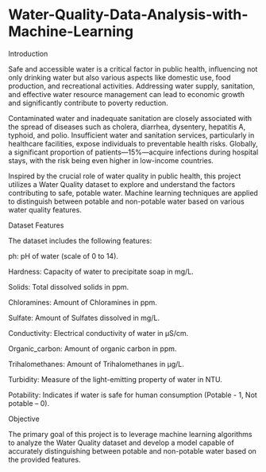 # Water-Quality-Data-Analysis-with-Machine-Learning

Introduction

Safe and accessible water is a critical factor in public health, influencing not only drinking water but also various aspects like domestic use, food production, and recreational activities. Addressing water supply, sanitation, and effective water resource management can lead to economic growth and significantly contribute to poverty reduction.

Contaminated water and inadequate sanitation are closely associated with the spread of diseases such as cholera, diarrhea, dysentery, hepatitis A, typhoid, and polio. Insufficient water and sanitation services, particularly in healthcare facilities, expose individuals to preventable health risks. Globally, a significant proportion of patients—15%—acquire infections during hospital stays, with the risk being even higher in low-income countries.

Inspired by the crucial role of water quality in public health, this project utilizes a Water Quality dataset to explore and understand the factors contributing to safe, potable water. Machine learning techniques are applied to distinguish between potable and non-potable water based on various water quality features.

Dataset Features

The dataset includes the following features:

ph: pH of water (scale of 0 to 14).

Hardness: Capacity of water to precipitate soap in mg/L.

Solids: Total dissolved solids in ppm.

Chloramines: Amount of Chloramines in ppm.

Sulfate: Amount of Sulfates dissolved in mg/L.

Conductivity: Electrical conductivity of water in μS/cm.

Organic_carbon: Amount of organic carbon in ppm.

Trihalomethanes: Amount of Trihalomethanes in μg/L.

Turbidity: Measure of the light-emitting property of water in NTU.

Potability: Indicates if water is safe for human consumption (Potable - 1, Not potable – 0).

Objective

The primary goal of this project is to leverage machine learning algorithms to analyze the Water Quality dataset and develop a model capable of accurately distinguishing between potable and non-potable water based on the provided features.
